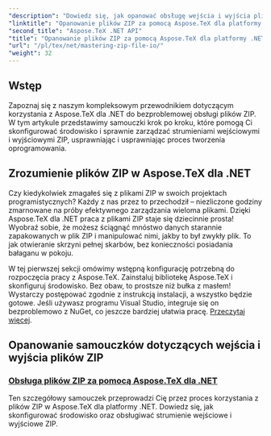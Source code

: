 ```yaml
---
"description": "Dowiedz się, jak opanować obsługę wejścia i wyjścia plików ZIP za pomocą Aspose.TeX dla .NET. Skorzystaj z samouczków krok po kroku, aby usprawnić swój przepływ pracy."
"linktitle": "Opanowanie plików ZIP za pomocą Aspose.TeX dla platformy .NET"
"second_title": "Aspose.TeX .NET API"
"title": "Opanowanie plików ZIP za pomocą Aspose.TeX dla platformy .NET"
"url": "/pl/tex/net/mastering-zip-file-io/"
"weight": 32
---
```


## Wstęp

Zapoznaj się z naszym kompleksowym przewodnikiem dotyczącym korzystania z Aspose.TeX dla .NET do bezproblemowej obsługi plików ZIP. W tym artykule przedstawimy samouczki krok po kroku, które pomogą Ci skonfigurować środowisko i sprawnie zarządzać strumieniami wejściowymi i wyjściowymi ZIP, usprawniając i usprawniając proces tworzenia oprogramowania.

## Zrozumienie plików ZIP w Aspose.TeX dla .NET

Czy kiedykolwiek zmagałeś się z plikami ZIP w swoich projektach programistycznych? Każdy z nas przez to przechodził – niezliczone godziny zmarnowane na próby efektywnego zarządzania wieloma plikami. Dzięki Aspose.TeX dla .NET praca z plikami ZIP staje się dziecinnie prosta! Wyobraź sobie, że możesz ściągnąć mnóstwo danych starannie zapakowanych w plik ZIP i manipulować nimi, jakby to był zwykły plik. To jak otwieranie skrzyni pełnej skarbów, bez konieczności posiadania bałaganu w pokoju.

W tej pierwszej sekcji omówimy wstępną konfigurację potrzebną do rozpoczęcia pracy z Aspose.TeX. Zainstaluj bibliotekę Aspose.TeX i skonfiguruj środowisko. Bez obaw, to prostsze niż bułka z masłem! Wystarczy postępować zgodnie z instrukcją instalacji, a wszystko będzie gotowe. Jeśli używasz programu Visual Studio, integruje się on bezproblemowo z NuGet, co jeszcze bardziej ułatwia pracę. [Przeczytaj więcej](./handle-zip-files/).

## Opanowanie samouczków dotyczących wejścia i wyjścia plików ZIP
### [Obsługa plików ZIP za pomocą Aspose.TeX dla .NET](./handle-zip-files/)
Ten szczegółowy samouczek przeprowadzi Cię przez proces korzystania z plików ZIP w Aspose.TeX dla platformy .NET. Dowiedz się, jak skonfigurować środowisko oraz obsługiwać strumienie wejściowe i wyjściowe ZIP.